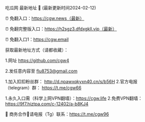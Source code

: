 吃瓜网 最新地址 👋 (最新更新时间2024-02-12)

⏰ 免翻入口：https://cgw.news（最新）

⏰ 免翻完整版入口：https://h2sgz3.dfdxgkll.vip（最新）

⏰ 免翻入口1：https://cgw.email

获取最新地址方式（请都收藏）：

1.网址 https://github.com/cgw4

2.发任意内容至 flu8753@gmail.com

1.加入扣扣粉丝群： http://d.npawxqkyxn40.cn/s/b56H
2.官方电报（telegram）群： https://t.me/cgw66

1.永久入口需（科学上网VPN翻墙）：https://cgw.life
2.免费VPN翻墙： https://9f7.hiztpa.com/c-12402/a-b8KJ4

🤝 商务合作🤝请电报（Tg）联系：https://t.me/cgw96
